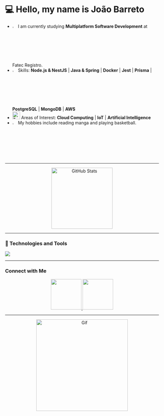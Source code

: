 # 💻 Hello, my name is João Barreto

- <img src="https://raw.githubusercontent.com/Tarikul-Islam-Anik/Animated-Fluent-Emojis/master/Emojis/Objects/Card%20Index%20Dividers.png" alt="Card Index Dividers" width="3%" /> I am currently studying **Multiplatform Software Development** at Fatec Registro.
- <img src="https://raw.githubusercontent.com/Tarikul-Islam-Anik/Animated-Fluent-Emojis/master/Emojis/Animals/Sauropod.png" alt="Sauropod" width="3%" /> Skills: 
   **Node.js & NestJS** | **Java & Spring** | **Docker** | **Jest** | **Prisma** | **PostgreSQL** | **MongoDB** | **AWS**
- <img src="https://raw.githubusercontent.com/Tarikul-Islam-Anik/Animated-Fluent-Emojis/master/Emojis/Travel%20and%20places/Tornado.png" alt="Tornado" width="25" height="25" width="3%" /> Areas of Interest: **Cloud Computing** | **IoT** | **Artificial Intelligence**
- <img src="https://raw.githubusercontent.com/Tarikul-Islam-Anik/Animated-Fluent-Emojis/master/Emojis/Food/Shrimp.png" alt="Shrimp" width="3%" /> My hobbies include reading manga and playing basketball.

---

<div align="center">
  <img height="200px" src="https://github-readme-stats.vercel.app/api/top-langs/?username=jaobarreto&theme=nord&hide_border=true&include_all_commits=false&count_private=false&layout=compact&hide_title=true" alt="GitHub Stats">
</div>



---

### 🚀 Technologies and Tools

<a href="https://skillicons.dev">
  <img src="https://skillicons.dev/icons?i=git,docker,linux,aws,java,python,typescript,javascript,html,css,nodejs,nestjs,react,spring,flask,jest,tailwind,graphql,mongodb,mysql,postgres,redis" />
</a>


---

### Connect with Me

<div align="center">
  <a href="https://www.instagram.com/akabarreto/" target="_blank">
    <img src="https://user-images.githubusercontent.com/74038190/235294013-a33e5c43-a01c-43f6-b44d-a406d8b4ab75.gif" width="100" />
  </a>
  <a href="https://www.linkedin.com/in/jaobarreto01/" target="_blank">
    <img src="https://user-images.githubusercontent.com/74038190/235294012-0a55e343-37ad-4b0f-924f-c8431d9d2483.gif" width="100" />
  </a>
</div>


---

<div align="center">
  <img height="300px" src="https://giffiles.alphacoders.com/221/221987.gif" alt="Gif"/>
</div>

